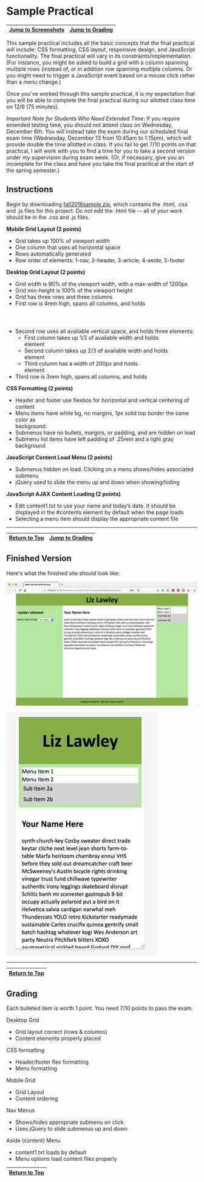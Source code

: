 # Sample Practical

| [Jump to Screenshots](#finished-version) | [Jump to Grading](#grading) |
|-----|-----|

This sample practical includes all the basic concepts that the final practical will include: CSS formatting, CSS layout, responsive design, and JavaScript functionality. The final practical will vary in its constraints/implementation. (For instance, you might be asked to build a grid with a column spanning multiple rows (instead of, or in addition row spanning multiple columns. Or you might need to trigger a JavaScript event based on a mouse click rather than a menu change.) 

Once you've worked through this sample practical, it is my expectation that you will be able to complete the final practical during our allotted class time on 12/6 (75 minutes). 

*Important Note for Students Who Need Extended Time:* If you require extended testing time, you should not attend class on Wednesday, December 6th. You will instead take the exam during our scheduled final exam time (Wednesday, December 13 from 10:45am to 1:15pm), which will provide double the time allotted in class. If you fail to get 7/10 points on that practical, I will work with you to find a time for you to take a second version under my supervision during exam week. (Or, if necessary, give you an incomplete for the class and have you take the final practical at the start of the spring semester.)

## Instructions

Begin by downloading [fall2018sample.zip](fall2018sample.zip), which contains the .html, .css and .js files for this project. Do *not* edit the .html file -- all of your work should be in the .css and .js files.  

**Mobile Grid Layout (2 points)**
- Grid takes up 100% of viewport width
- One column that uses all horizontal space
- Rows automatically generated
- Row order of elements: 1-nav, 2-header, 3-article, 4-aside, 5-footer

**Desktop Grid Layout (2 points)**
- Grid width is 90% of the viewport width, with a max-width of 1200px
- Grid min-height is 100% of the viewport height
- Grid has three rows and three columns
- First row is 4rem high, spans all columns, and holds <header>
- Second row uses all available vertical space, and holds three elements:
    - First column takes up 1/3 of available width and holds <aside> element
    - Second column takes up 2/3 of available width and holds <article> element
    - Third column has a width of 200px and holds <nav> element
- Third row is 3rem high, spans all columns, and  holds <footer>

**CSS Formatting (2 points)**
- Header and footer use flexbox for horizontal and vertical centering of content
- Menu items have white bg, no margins, 1px solid top border the same color as <nav> background.
- Submenus have no bullets, margins, or padding, and are hidden on load
- Submenu list items have left padding of .25rem and a light gray background

**JavaScript Content Load Menu (2 points)**
- Submenus hidden on load. Clicking on a menu shows/hides associated submenu
- jQuery used to slide the menu up and down when showing/hiding

**JavaScript AJAX Content Loading (2 points)**
- Edit content1.txt to use your name and today’s date. It should be displayed in the #contents element by default when the page loads
- Selecting a menu item should display the appropriate content file

---

| [Return to Top](#sample-practical) | [Jump to Grading](#grading) |
|-----|-----|

## Finished Version
Here's what the finished site should look like:

![Desktop Layout](desktop.png)

![Mobile Layout](mobile.png)
 
---

| [Return to Top](#sample-practical) |
| --- |

## Grading

Each bulleted item is worth 1 point. You need 7/10 points to pass the exam. 

Desktop Grid
- Grid layout correct (rows & columns)
- Content elements properly placed
	
CSS formatting
- Header/footer flex formatting
- Menu formatting
	
Mobile Grid
- Grid Layout
- Content ordering
	
Nav Menus
- Shows/hides appropriate submenu on click
- Uses jQuery to slide submenus up and down
	
Aside (content) Menu
- content1.txt loads by default
- Menu options load content files properly
	
| [Return to Top](#sample-practical) |
| --- |